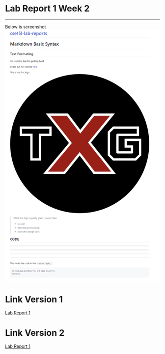 # Lab Report 1 Week 2
---


Below is screenshot
![screenshot](./page_screenshot.png)

# Link Version 1
[Lab Report 1](lab-report-1-week-2.html)

# Link Version 2
[Lab Report 1](https://preellis.github.io/cse15l-lab-reports/lab-report-1-week-2.html)
